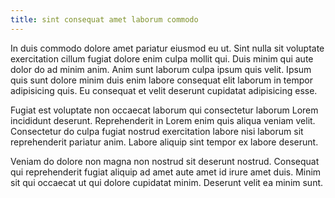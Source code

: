 ```yaml
---
title: sint consequat amet laborum commodo
---
```


In duis commodo dolore amet pariatur eiusmod eu ut. Sint nulla sit voluptate exercitation cillum fugiat dolore enim culpa mollit qui. Duis minim qui aute dolor do ad minim anim. Anim sunt laborum culpa ipsum quis velit. Ipsum quis sunt dolore minim duis enim labore consequat elit laborum in tempor adipisicing quis. Eu consequat et velit deserunt cupidatat adipisicing esse.

Fugiat est voluptate non occaecat laborum qui consectetur laborum Lorem incididunt deserunt. Reprehenderit in Lorem enim quis aliqua veniam velit. Consectetur do culpa fugiat nostrud exercitation labore nisi laborum sit reprehenderit pariatur anim. Labore aliquip sint tempor ex labore deserunt.

Veniam do dolore non magna non nostrud sit deserunt nostrud. Consequat qui reprehenderit fugiat aliquip ad amet aute amet id irure amet duis. Minim sit qui occaecat ut qui dolore cupidatat minim. Deserunt velit ea minim sunt.